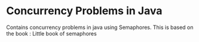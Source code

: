 # Concurrency Problems in Java

Contains concurrency problems in java using Semaphores. This is based on the book : Little book of semaphores
